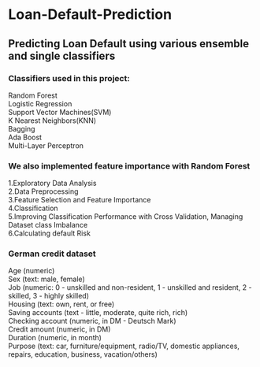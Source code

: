 # Loan-Default-Prediction
## Predicting Loan Default using various ensemble and single classifiers
### Classifiers used in this project:
Random Forest<br>
Logistic Regression<br>
Support Vector Machines(SVM)<br>
K Nearest Neighbors(KNN) <br>
Bagging<br>
Ada Boost<br>
Multi-Layer Perceptron<br>
### We also implemented feature importance with Random Forest<br>

1.Exploratory Data Analysis<br>
2.Data Preprocessing<br>
3.Feature Selection and Feature Importance<br>
4.Classification<br>
5.Improving Classification Performance with Cross Validation, Managing Dataset class Imbalance <br>
6.Calculating default Risk

### German credit dataset
Age (numeric)<br>
Sex (text: male, female)<br>
Job (numeric: 0 - unskilled and non-resident, 1 - unskilled and resident, 2 - skilled, 3 - highly skilled)<br>
Housing (text: own, rent, or free)<br>
Saving accounts (text - little, moderate, quite rich, rich)<br>
Checking account (numeric, in DM - Deutsch Mark)<br>
Credit amount (numeric, in DM)<br>
Duration (numeric, in month)<br>
Purpose (text: car, furniture/equipment, radio/TV, domestic appliances, repairs, education, business, vacation/others)<br>
